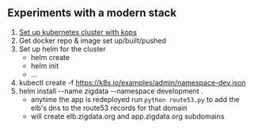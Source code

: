 ## Experiments with a modern stack

1. [Set up kubernetes cluster with kops](https://github.com/kubernetes/kops/blob/master/docs/aws.md)
2. Get docker repo & image set up/built/pushed
3. Set up helm for the cluster 
    - helm create
    - helm init
    - ...
4. kubectl create -f https://k8s.io/examples/admin/namespace-dev.json
5. helm install --name zigdata --namespace development .
    - anytime the app is redeployed run `python route53.py` to add the elb's dns to the route53 records for that domain
    - will create elb.zigdata.org and app.zigdata.org subdomains